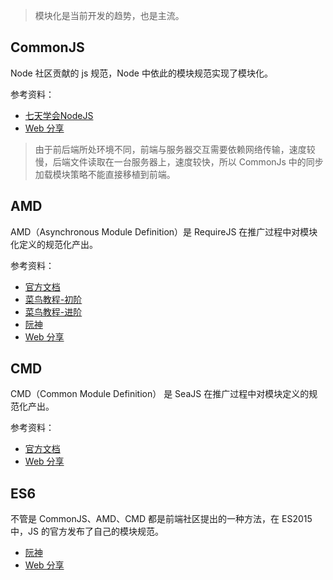 > 模块化是当前开发的趋势，也是主流。

## CommonJS
Node 社区贡献的 js 规范，Node 中依此的模块规范实现了模块化。

参考资料：
- [七天学会NodeJS](http://nqdeng.github.io/7-days-nodejs/#1.5)
- [Web 分享](https://blog.csdn.net/zhoulei1995/article/details/78639214)

> 由于前后端所处环境不同，前端与服务器交互需要依赖网络传输，速度较慢，后端文件读取在一台服务器上，速度较快，所以 CommonJs 中的同步加载模块策略不能直接移植到前端。

## AMD
AMD（Asynchronous Module Definition）是 RequireJS 在推广过程中对模块化定义的规范化产出。

参考资料：
- [官方文档](http://requirejs.org/)
- [菜鸟教程-初阶](http://www.runoob.com/w3cnote/requirejs-tutorial-1.html)
- [菜鸟教程-进阶](http://www.runoob.com/w3cnote/requirejs-tutorial-2.html)
- [阮神](http://www.ruanyifeng.com/blog/2012/11/require_js.html)
- [Web 分享](https://blog.csdn.net/zhoulei1995/article/details/78639214)

## CMD
CMD（Common Module Definition） 是 SeaJS 在推广过程中对模块定义的规范化产出。

参考资料：
- [官方文档](https://seajs.github.io/seajs/docs/#docs)
- [Web 分享](https://blog.csdn.net/zhoulei1995/article/details/78639214)

## ES6
不管是 CommonJS、AMD、CMD 都是前端社区提出的一种方法，在 ES2015 中，JS 的官方发布了自己的模块规范。

- [阮神](http://es6.ruanyifeng.com/#docs/module)
- [Web 分享](https://blog.csdn.net/zhoulei1995/article/details/78639214)
